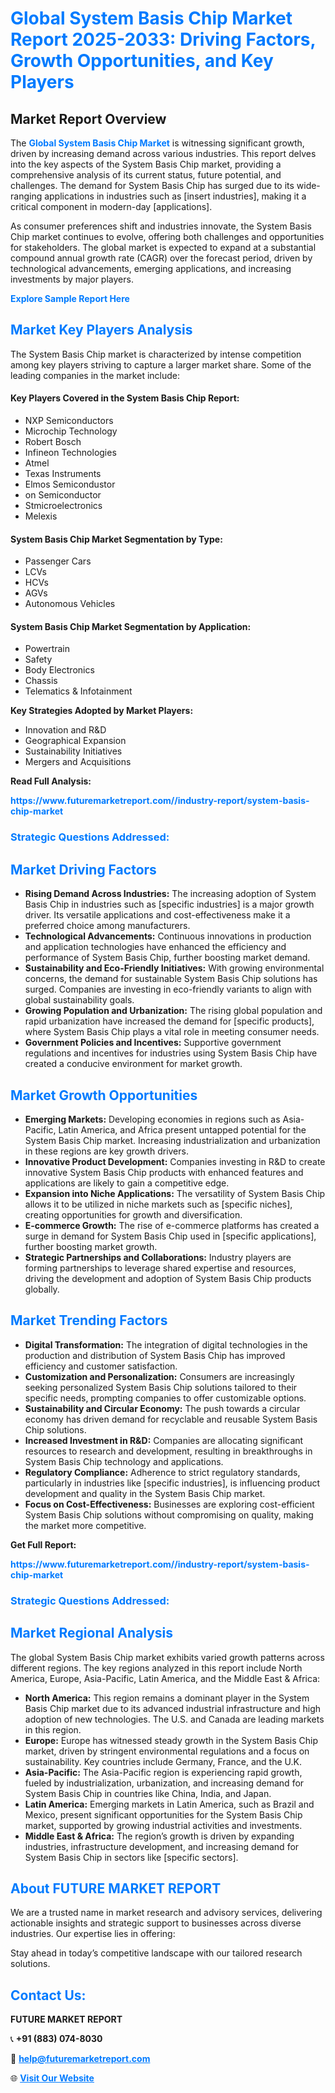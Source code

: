 <h1 style="color: #007BFF;">Global System Basis Chip Market Report 2025-2033: Driving Factors, Growth Opportunities, and Key Players</h1>

<section id="overview">
<h2>Market Report Overview</h2>
<p>The <a href="https://www.futuremarketreport.com//industry-report/system-basis-chip-market" style="color: #007BFF; text-decoration: none;"><strong>Global System Basis Chip Market</strong></a> is witnessing significant growth, driven by increasing demand across various industries. This report delves into the key aspects of the System Basis Chip market, providing a comprehensive analysis of its current status, future potential, and challenges. The demand for System Basis Chip has surged due to its wide-ranging applications in industries such as [insert industries], making it a critical component in modern-day [applications].</p>
<p>As consumer preferences shift and industries innovate, the System Basis Chip market continues to evolve, offering both challenges and opportunities for stakeholders. The global market is expected to expand at a substantial compound annual growth rate (CAGR) over the forecast period, driven by technological advancements, emerging applications, and increasing investments by major players.</p>
</section>

<section id="overview">
<p><a href="https://www.futuremarketreport.com//request-sample/reportId=81957" style="color: #007BFF; text-decoration: none;"><strong>Explore Sample Report Here</strong></a></p>
</section>

<section id="key-players">
<h2 style="color: #007BFF;">Market Key Players Analysis</h2>
<p>The System Basis Chip market is characterized by intense competition among key players striving to capture a larger market share. Some of the leading companies in the market include:</p>
<h4>Key Players Covered in the System Basis Chip Report:</h4>
<ul><li>NXP Semiconductors</li><li>Microchip Technology</li><li>Robert Bosch</li><li>Infineon Technologies</li><li>Atmel</li><li>Texas Instruments</li><li>Elmos Semicondustor</li><li>on Semiconductor</li><li>Stmicroelectronics</li><li>Melexis</li></ul>
<h4>System Basis Chip Market Segmentation by Type:</h4>
<ul><li>Passenger Cars</li><li>LCVs</li><li>HCVs</li><li>AGVs</li><li>Autonomous Vehicles</li></ul>

<h4>System Basis Chip Market Segmentation by Application:</h4>
<ul><li>Powertrain</li><li>Safety</li><li>Body Electronics</li><li>Chassis</li><li>Telematics &amp; Infotainment</li></ul>
<p><strong>Key Strategies Adopted by Market Players:</strong></p>
<ul>
<li>Innovation and R&D</li>
<li>Geographical Expansion</li>
<li>Sustainability Initiatives</li>
<li>Mergers and Acquisitions</li>
</ul>
</section>

<section>
<p><strong>Read Full Analysis: </strong></p><a href="https://www.futuremarketreport.com//industry-report/system-basis-chip-market" style="color: #007BFF; text-decoration: none;"><strong>https://www.futuremarketreport.com//industry-report/system-basis-chip-market</strong></a>
<h3 style="color: #007BFF;">Strategic Questions Addressed:</h3>
</section>

<section id="driving-factors">
<h2 style="color: #007BFF;">Market Driving Factors</h2>
<ul>
<li><strong>Rising Demand Across Industries:</strong> The increasing adoption of System Basis Chip in industries such as [specific industries] is a major growth driver. Its versatile applications and cost-effectiveness make it a preferred choice among manufacturers.</li>
<li><strong>Technological Advancements:</strong> Continuous innovations in production and application technologies have enhanced the efficiency and performance of System Basis Chip, further boosting market demand.</li>
<li><strong>Sustainability and Eco-Friendly Initiatives:</strong> With growing environmental concerns, the demand for sustainable System Basis Chip solutions has surged. Companies are investing in eco-friendly variants to align with global sustainability goals.</li>
<li><strong>Growing Population and Urbanization:</strong> The rising global population and rapid urbanization have increased the demand for [specific products], where System Basis Chip plays a vital role in meeting consumer needs.</li>
<li><strong>Government Policies and Incentives:</strong> Supportive government regulations and incentives for industries using System Basis Chip have created a conducive environment for market growth.</li>
</ul>
</section>

<section id="growth-opportunities">
<h2 style="color: #007BFF;">Market Growth Opportunities</h2>
<ul>
<li><strong>Emerging Markets:</strong> Developing economies in regions such as Asia-Pacific, Latin America, and Africa present untapped potential for the System Basis Chip market. Increasing industrialization and urbanization in these regions are key growth drivers.</li>
<li><strong>Innovative Product Development:</strong> Companies investing in R&D to create innovative System Basis Chip products with enhanced features and applications are likely to gain a competitive edge.</li>
<li><strong>Expansion into Niche Applications:</strong> The versatility of System Basis Chip allows it to be utilized in niche markets such as [specific niches], creating opportunities for growth and diversification.</li>
<li><strong>E-commerce Growth:</strong> The rise of e-commerce platforms has created a surge in demand for System Basis Chip used in [specific applications], further boosting market growth.</li>
<li><strong>Strategic Partnerships and Collaborations:</strong> Industry players are forming partnerships to leverage shared expertise and resources, driving the development and adoption of System Basis Chip products globally.</li>
</ul>
</section>

<section id="trending-factors">
<h2 style="color: #007BFF;">Market Trending Factors</h2>
<ul>
<li><strong>Digital Transformation:</strong> The integration of digital technologies in the production and distribution of System Basis Chip has improved efficiency and customer satisfaction.</li>
<li><strong>Customization and Personalization:</strong> Consumers are increasingly seeking personalized System Basis Chip solutions tailored to their specific needs, prompting companies to offer customizable options.</li>
<li><strong>Sustainability and Circular Economy:</strong> The push towards a circular economy has driven demand for recyclable and reusable System Basis Chip solutions.</li>
<li><strong>Increased Investment in R&D:</strong> Companies are allocating significant resources to research and development, resulting in breakthroughs in System Basis Chip technology and applications.</li>
<li><strong>Regulatory Compliance:</strong> Adherence to strict regulatory standards, particularly in industries like [specific industries], is influencing product development and quality in the System Basis Chip market.</li>
<li><strong>Focus on Cost-Effectiveness:</strong> Businesses are exploring cost-efficient System Basis Chip solutions without compromising on quality, making the market more competitive.</li>
</ul>
</section>

<section>
<p><strong>Get Full Report: </strong></p><a href="https://www.futuremarketreport.com//industry-report/system-basis-chip-market" style="color: #007BFF; text-decoration: none;"><strong>https://www.futuremarketreport.com//industry-report/system-basis-chip-market</strong></a>
<h3 style="color: #007BFF;">Strategic Questions Addressed:</h3>
</section>


<section id="regional-analysis">
<h2 style="color: #007BFF;">Market Regional Analysis</h2>
<p>The global System Basis Chip market exhibits varied growth patterns across different regions. The key regions analyzed in this report include North America, Europe, Asia-Pacific, Latin America, and the Middle East & Africa:</p>
<ul>
<li><strong>North America:</strong> This region remains a dominant player in the System Basis Chip market due to its advanced industrial infrastructure and high adoption of new technologies. The U.S. and Canada are leading markets in this region.</li>
<li><strong>Europe:</strong> Europe has witnessed steady growth in the System Basis Chip market, driven by stringent environmental regulations and a focus on sustainability. Key countries include Germany, France, and the U.K.</li>
<li><strong>Asia-Pacific:</strong> The Asia-Pacific region is experiencing rapid growth, fueled by industrialization, urbanization, and increasing demand for System Basis Chip in countries like China, India, and Japan.</li>
<li><strong>Latin America:</strong> Emerging markets in Latin America, such as Brazil and Mexico, present significant opportunities for the System Basis Chip market, supported by growing industrial activities and investments.</li>
<li><strong>Middle East & Africa:</strong> The region’s growth is driven by expanding industries, infrastructure development, and increasing demand for System Basis Chip in sectors like [specific sectors].</li>
</ul>
</section>

<footer>
<h2 style="color: #007BFF;">About FUTURE MARKET REPORT</h2>
<p>We are a trusted name in market research and advisory services, delivering actionable insights and strategic support to businesses across diverse industries. Our expertise lies in offering:</p>

<p>Stay ahead in today’s competitive landscape with our tailored research solutions.</p>

<h2 style="color: #007BFF;">Contact Us:</h2>
<p><strong>FUTURE MARKET REPORT</strong></p>
<p>📞 <strong>+91 (883) 074-8030</strong></p>
<p>📧 <strong><a href="mailto:help@futuremarketreport.com" style="color: #007BFF;">help@futuremarketreport.com</a></strong></p>
<p>🌐 <strong><a href="https://www.futuremarketreport.com/" style="color: #007BFF;">Visit Our Website</a></strong></p>
</footer>